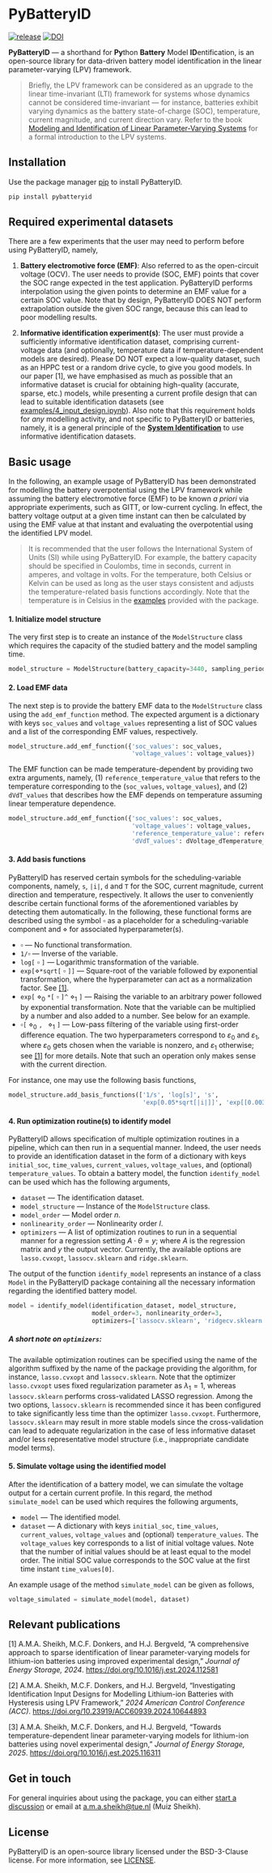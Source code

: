 # PyBatteryID

<div>

[![release](https://img.shields.io/github/v/release/muizabdul29/PyBatteryID)](https://github.com/muizabdul29/PyBatteryID/releases)
[![DOI](https://zenodo.org/badge/704093134.svg)](https://doi.org/10.5281/zenodo.15437221)

</div>

**PyBatteryID** — a shorthand for **Py**thon **Battery** Model **ID**entification, is an open-source library for data-driven battery model identification in the linear parameter-varying (LPV) framework. 

> Briefly, the LPV framework can be considered as an upgrade to the linear time-invariant (LTI) framework for systems whose dynamics cannot be considered time-invariant — for instance, batteries exhibit varying dynamics as the battery state-of-charge (SOC), temperature, current magnitude, and current direction vary. Refer to the book [Modeling and Identification of Linear Parameter-Varying Systems](https://link.springer.com/book/10.1007/978-3-642-13812-6) for a formal introduction to the LPV systems.

## Installation

Use the package manager [pip](https://pip.pypa.io/en/stable/) to install PyBatteryID.

```bash
pip install pybatteryid
```

## Required experimental datasets

There are a few experiments that the user may need to perform before using PyBatteryID, namely,

1. **Battery electromotive force (EMF)**: Also referred to as the open-circuit voltage (OCV). The user needs to provide (SOC, EMF) points that cover the SOC range expected in the test application. PyBatteryID performs interpolation using the given points to determine an EMF value for a certain SOC value. Note that by design, PyBatteryID DOES NOT perform extrapolation outside the given SOC range, because this can lead to poor modelling results.

2. **Informative identification experiment(s)**: The user must provide a sufficiently informative identification dataset, comprising current-voltage data (and optionally, temperature data if temperature-dependent models are desired). Please DO NOT expect a low-quality dataset, such as an HPPC test or a random drive cycle, to give you good models. In our paper [1], we have emphasised as much as possible that an informative dataset is crucial for obtaining high-quality (accurate, sparse, etc.) models, while presenting a current profile design that can lead to suitable identification datasets (see [examples/4_input_design.ipynb](/examples/4_input_design.ipynb)). Also note that this requirement holds for *any* modelling activity, and not specific to PyBatteryID or batteries, namely, it is a general principle of the **[System Identification](https://en.wikipedia.org/wiki/System_identification)** to use informative identification datasets.

## Basic usage

In the following, an example usage of PyBatteryID has been demonstrated for modelling the battery overpotential using the LPV framework while assuming the battery electromotive force (EMF) to be known *a priori* via appropriate experiments, such as GITT, or low-current cycling. In effect, the battery voltage output at a given time instant can then be calculated by using the EMF value at that instant and evaluating the overpotential using the identified LPV model.

> It is recommended that the user follows the International System of Units (SI) while using PyBatteryID. For example, the battery capacity should be specified in Coulombs, time in seconds, current in amperes, and voltage in volts. For the temperature, both Celsius or Kelvin can be used as long as the user stays consistent and adjusts the temperature-related basis functions accordingly. Note that the temperature is in Celsius in the [examples](/examples/3_1_nmc_with_temperature_identification.ipynb) provided with the package.

#### 1. Initialize model structure

The very first step is to create an instance of the `ModelStructure` class which requires the capacity of the studied battery and the model sampling time.

```python
model_structure = ModelStructure(battery_capacity=3440, sampling_period=1)
```

#### 2. Load EMF data

The next step is to provide the battery EMF data to the `ModelStructure` class using the `add_emf_function` method. The expected argument is a dictionary with keys `soc_values` and `voltage_values` representing a list of SOC values and a list of the corresponding EMF values, respectively. 

```python
model_structure.add_emf_function({'soc_values': soc_values,
                                  'voltage_values': voltage_values})
```

The EMF function can be made temperature-dependent by providing two extra arguments, namely, (1) `reference_temperature_value` that refers to the temperature corresponding to the (`soc_values`, `voltage_values`), and (2) `dVdT_values` that describes how the EMF depends on temperature assuming linear temperature dependence.

```python
model_structure.add_emf_function({'soc_values': soc_values,
                                  'voltage_values': voltage_values,
                                  'reference_temperature_value': reference_temperature_value,
                                  'dVdT_values': dVoltage_dTemperature_values})
```

#### 3. Add basis functions

PyBatteryID has reserved certain symbols for the scheduling-variable components, namely, `s`, `|i|`, `d` and `T` for the SOC, current magnitude, current direction and temperature, respectively. It allows the user to conveniently describe certain functional forms of the aforementioned variables by detecting them automatically. In the following, these functional forms are described using the symbol $\square$ as a placeholder for a scheduling-variable component and $\diamond$ for associated hyperparameter(s).

- $\square$ — No functional transformation.
- `1/`$\square$ — Inverse of the variable.
- `log[` $\square$ `]` — Logarithmic transformation of the variable.
- `exp[`$\diamond$`*sqrt[` $\square$ `]]` — Square-root of the variable followed by exponential transformation, where the hyperparameter can act as a normalization factor. See [[1]](#1).
- `exp[` $\diamond_0$ `*[` $\square$ `]^` $\diamond_1$ `]` — Raising the variable to an arbitrary power followed by exponential transformation. Note that the variable can be multiplied by a number and also added to a number. See below for an example.
- $\square$`[` $\diamond_0$ `, ` $\diamond_1$ `]` — Low-pass filtering of the variable using first-order difference equation. The two hyperparameters correspond to $\varepsilon_0$ and $\varepsilon_1$, where $\varepsilon_0$ gets chosen when the variable is nonzero, and $\varepsilon_1$ otherwise; see [[1]](#1) for more details. Note that such an operation only makes sense with the current direction.

For instance, one may use the following basis functions,

```python
model_structure.add_basis_functions(['1/s', 'log[s]', 's',
                                     'exp[0.05*sqrt[|i|]]', 'exp[[0.00366*T+1]^-1]', 'd[0.01,0.99]'])
```

#### 4. Run optimization routine(s) to identify model

PyBatteryID allows specification of multiple optimization routines in a pipeline, which can then run in a sequential manner. Indeed, the user needs to provide an identification dataset in the form of a dictionary with keys `initial_soc`, `time_values`, `current_values`, `voltage_values`, and (optional) `temperature_values`. To obtain a battery model, the function `identify_model` can be used which has the following arguments,

- `dataset` — The identification dataset.
- `model_structure` — Instance of the `ModelStructure` class.
- `model_order` — Model order $n$.
- `nonlinearity_order` — Nonlinearity order $l$.
- `optimizers` — A list of optimization routines to run in a sequential manner for a regression setting $A\cdot\theta=y$; where $A$ is the regression matrix and $y$ the output vector. Currently, the available options are `lasso.cvxopt`, `lassocv.sklearn` and `ridge.sklearn`.

The output of the function `identify_model` represents an instance of a class `Model` in the PyBatteryID package containing all the necessary information regarding the identified battery model.

```python
model = identify_model(identification_dataset, model_structure,
                       model_order=3, nonlinearity_order=3,
                       optimizers=['lassocv.sklearn', 'ridgecv.sklearn'])
```

##### A short note on `optimizers`:

The available optimization routines can be specified using the name of the algorithm suffixed by the name of the package providing the algorithm, for instance, `lasso.cvxopt` and `lassocv.sklearn`. Note that the optimizer `lasso.cvxopt` uses fixed regularization parameter as $\lambda_1 = 1$, whereas `lassocv.sklearn` performs cross-validated LASSO regression. Among the two options, `lassocv.sklearn` is recommended since it has been configured to take significantly less time than the optimizer `lasso.cvxopt`. Furthermore, `lassocv.sklearn` may result in more stable models since the cross-validation can lead to adequate regularization in the case of less informative dataset and/or less representative model structure (i.e., inappropriate candidate model terms).

#### 5. Simulate voltage using the identified model

After the identification of a battery model, we can simulate the voltage output for a certain current profile. In this regard, the method `simulate_model` can be used which requires the following arguments,

- `model` — The identified model.
- `dataset` — A dictionary with keys `initial_soc`, `time_values`, `current_values`, `voltage_values` and (optional) `temperature_values`. The `voltage_values` key corresponds to a list of initial voltage values. Note that the number of initial values should be at least equal to the model order. The initial SOC value corresponds to the SOC value at the first time instant `time_values[0]`.

An example usage of the method `simulate_model` can be given as follows,

```python
voltage_simulated = simulate_model(model, dataset)
```

## Relevant publications

<a id="1">[1]</a> A.M.A. Sheikh, M.C.F. Donkers, and H.J. Bergveld, “A comprehensive approach to sparse identification of linear parameter-varying models for lithium-ion batteries using improved experimental design,” *Journal of Energy Storage, 2024*. https://doi.org/10.1016/j.est.2024.112581

<a id="2">[2]</a> A.M.A. Sheikh, M.C.F. Donkers, and H.J. Bergveld, “Investigating Identification Input Designs for Modelling Lithium-ion Batteries with Hysteresis using LPV Framework,” *2024 American Control Conference (ACC)*. https://doi.org/10.23919/ACC60939.2024.10644893

<a id="3">[3]</a> A.M.A. Sheikh, M.C.F. Donkers, and H.J. Bergveld, “Towards temperature-dependent linear
parameter-varying models for lithium-ion batteries using novel experimental design,” *Journal of Energy Storage, 2025*. https://doi.org/10.1016/j.est.2025.116311

## Get in touch

For general inquiries about using the package, you can either [start a discussion](https://github.com/muizabdul29/PyBatteryID/discussions) or email at [a.m.a.sheikh@tue.nl](mailto:a.m.a.sheikh@tue.nl) (Muiz Sheikh).

## License
PyBatteryID is an open-source library licensed under the BSD-3-Clause license. For more information, see [LICENSE](LICENSE.txt).